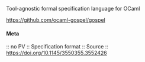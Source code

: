 Tool-agnostic formal specification language for OCaml

https://github.com/ocaml-gospel/gospel

#### Meta
:: no PV
:: Specification format
:: Source :: https://doi.org/10.1145/3550355.3552426
